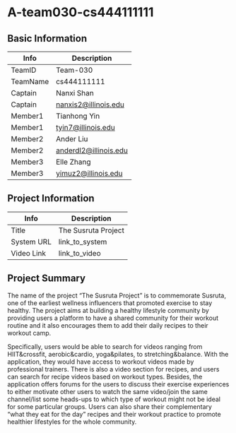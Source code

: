 # A-team030-cs444111111

## Basic Information

| Info     | Description           |
| -------- | --------------------- |
| TeamID   | Team-030              |
| TeamName | cs444111111           |
| Captain  | Nanxi Shan                      |
| Captain  | nanxis2@illinois.edu  |
| Member1  | Tianhong Yin                      |
| Member1  | tyin7@illinois.edu    |
| Member2  | Ander Liu                      |
| Member2  | anderdl2@illinois.edu |
| Member3  | Elle Zhang                      |
| Member3  | yimuz2@illinois.edu   |

## Project Information

|   Info      |        Description     |
| ----------- | ---------------------- |
|  Title      |   The Susruta Project  |
| System URL  |      link_to_system    |
| Video Link  |      link_to_video     |

## Project Summary
The name of the project “The Susruta Project” is to commemorate Susruta, one of the earliest wellness influencers that promoted exercise to stay healthy. The project aims at building a healthy lifestyle community by providing users a platform to have a shared community for their workout routine and it also encourages them to add their daily recipes to their workout camp. 

Specifically, users would be able to search for videos ranging from HIIT&crossfit, aerobic&cardio, yoga&pilates, to stretching&balance. With the application, they would have access to workout videos made by professional trainers. There is also a video section for recipes, and users can search for recipe videos based on workout types. Besides, the application offers forums for the users to discuss their exercise experiences to either motivate other users to watch the same video/join the same channel/list some heads-ups to which type of workout might not be ideal for some particular groups. Users can also share their complementary “what they eat for the day” recipes and their workout practice to promote healthier lifestyles for the whole community.
